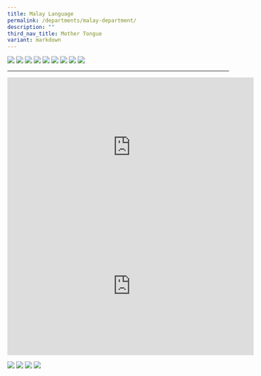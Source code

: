 ```yaml
---
title: Malay Language
permalink: /departments/malay-department/
description: ""
third_nav_title: Mother Tongue
variant: markdown
---
```

![](/images/2.png)
![](/images/01.png)
![](/images/3.png)
![](/images/04.png)
![](/images/5.png)
![](/images/6.png)
![](/images/7.png)
![](/images/08.png)
![](/images/Screenshot_2025_07_04_at_12_05_31_PM.png)


---

<iframe width="560" height="315" src="https://www.youtube.com/embed/PrxXWx56yFc" title="YouTube video player" frameborder="0" allow="accelerometer; autoplay; clipboard-write; encrypted-media; gyroscope; picture-in-picture" allowfullscreen=""></iframe>

<br>

<iframe width="560" height="315" src="https://www.youtube.com/embed/tX8umx7b8WA" title="YouTube video player" frameborder="0" allow="accelerometer; autoplay; clipboard-write; encrypted-media; gyroscope; picture-in-picture" allowfullscreen=""></iframe>

![](/images/10.png)
![](/images/11.png)
![](/images/12.png)
![](/images/13.png)